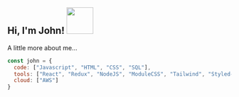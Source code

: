 <h2>Hi, I'm John! <img src="https://media.giphy.com/media/1r8YvFB47nAsAy36mp/giphy.gif" width="60"> </h2>

A little more about me...  




```javascript
const john = {
  code: ["Javascript", "HTML", "CSS", "SQL"],
  tools: ["React", "Redux", "NodeJS", "ModuleCSS", "Tailwind", "Styled-Components", "Sass", "Less", "Git"],
  cloud: ["AWS"]
}
```

